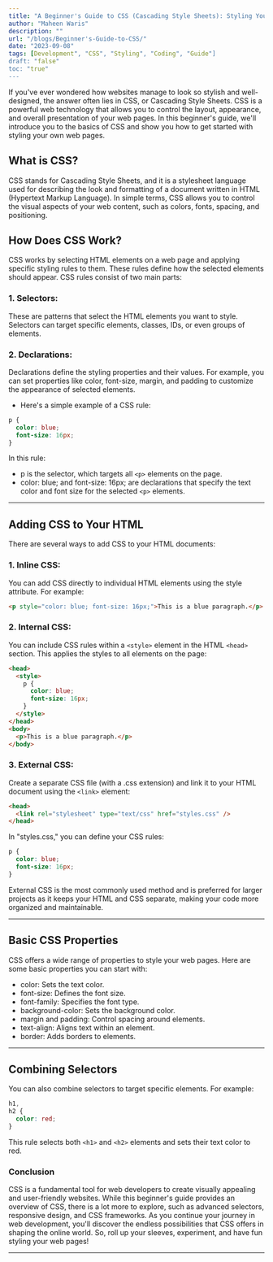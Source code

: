 ```yaml
---
title: "A Beginner's Guide to CSS (Cascading Style Sheets): Styling Your Web Pages"
author: "Maheen Waris"
description: ""
url: "/blogs/Beginner's-Guide-to-CSS/"
date: "2023-09-08"
tags: [Development", "CSS", "Styling", "Coding", "Guide"]
draft: "false"
toc: "true"
---
```


If you've ever wondered how websites manage to look so stylish and well-designed, the answer often lies in CSS, or Cascading Style Sheets. CSS is a powerful web technology that allows you to control the layout, appearance, and overall presentation of your web pages. In this beginner's guide, we'll introduce you to the basics of CSS and show you how to get started with styling your own web pages.

## What is CSS?

CSS stands for Cascading Style Sheets, and it is a stylesheet language used for describing the look and formatting of a document written in HTML (Hypertext Markup Language). In simple terms, CSS allows you to control the visual aspects of your web content, such as colors, fonts, spacing, and positioning.

## How Does CSS Work?

CSS works by selecting HTML elements on a web page and applying specific styling rules to them. These rules define how the selected elements should appear. CSS rules consist of two main parts:

### 1. Selectors:
These are patterns that select the HTML elements you want to style. Selectors can target specific elements, classes, IDs, or even groups of elements.
### 2. Declarations:
Declarations define the styling properties and their values. For example, you can set properties like color, font-size, margin, and padding to customize the appearance of selected elements.

- Here's a simple example of a CSS rule:

```css
p {
  color: blue;
  font-size: 16px;
}
```

In this rule:

- p is the selector, which targets all `<p>` elements on the page.
- color: blue; and font-size: 16px; are declarations that specify the text color and font size for the selected `<p>` elements.

<hr>

## Adding CSS to Your HTML

There are several ways to add CSS to your HTML documents:

### 1. Inline CSS:
You can add CSS directly to individual HTML elements using the style attribute. For example:

```html
<p style="color: blue; font-size: 16px;">This is a blue paragraph.</p>
```

### 2. Internal CSS:
You can include CSS rules within a `<style>` element in the HTML `<head>` section. This applies the styles to all elements on the page:

```html
<head>
  <style>
    p {
      color: blue;
      font-size: 16px;
    }
  </style>
</head>
<body>
  <p>This is a blue paragraph.</p>
</body>
```

### 3. External CSS:
Create a separate CSS file (with a .css extension) and link it to your HTML document using the `<link>` element:

```html
<head>
  <link rel="stylesheet" type="text/css" href="styles.css" />
</head>
```

In "styles.css," you can define your CSS rules:

```css
p {
  color: blue;
  font-size: 16px;
}
```

External CSS is the most commonly used method and is preferred for larger projects as it keeps your HTML and CSS separate, making your code more organized and maintainable.

<hr>

## Basic CSS Properties

CSS offers a wide range of properties to style your web pages. Here are some basic properties you can start with:

- color: Sets the text color.
- font-size: Defines the font size.
- font-family: Specifies the font type.
- background-color: Sets the background color.
- margin and padding: Control spacing around elements.
- text-align: Aligns text within an element.
- border: Adds borders to elements.

<hr>

## Combining Selectors

You can also combine selectors to target specific elements. For example:

```css
h1,
h2 {
  color: red;
}
```

This rule selects both `<h1>` and `<h2>` elements and sets their text color to red.

### Conclusion

CSS is a fundamental tool for web developers to create visually appealing and user-friendly websites. While this beginner's guide provides an overview of CSS, there is a lot more to explore, such as advanced selectors, responsive design, and CSS frameworks. As you continue your journey in web development, you'll discover the endless possibilities that CSS offers in shaping the online world. So, roll up your sleeves, experiment, and have fun styling your web pages!

---
